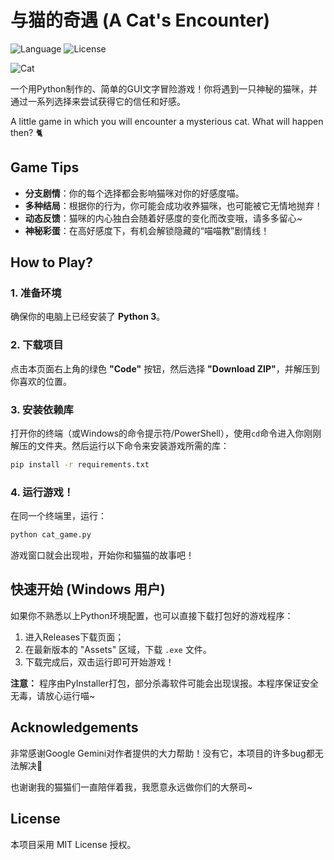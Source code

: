 # 与猫的奇遇 (A Cat's Encounter)

![Language](https://img.shields.io/badge/Language-Python-blue.svg)
![License](https://img.shields.io/badge/License-MIT-green.svg)

![Cat](assets/cat_happy.png)

一个用Python制作的、简单的GUI文字冒险游戏！你将遇到一只神秘的猫咪，并通过一系列选择来尝试获得它的信任和好感。

A little game in which you will encounter a mysterious cat. What will happen then? 🐈

## Game Tips

- **分支剧情**：你的每个选择都会影响猫咪对你的好感度喵。
- **多种结局**：根据你的行为，你可能会成功收养猫咪，也可能被它无情地抛弃！
- **动态反馈**：猫咪的内心独白会随着好感度的变化而改变哦，请多多留心~
- **神秘彩蛋**：在高好感度下，有机会解锁隐藏的“喵喵教”剧情线！

## How to Play?

### 1. 准备环境
确保你的电脑上已经安装了 **Python 3**。

### 2. 下载项目
点击本页面右上角的绿色 **"Code"** 按钮，然后选择 **"Download ZIP"**，并解压到你喜欢的位置。

### 3. 安装依赖库
打开你的终端（或Windows的命令提示符/PowerShell），使用`cd`命令进入你刚刚解压的文件夹。然后运行以下命令来安装游戏所需的库：
```bash
pip install -r requirements.txt
```

### 4. 运行游戏！
在同一个终端里，运行：
```bash
python cat_game.py
```
游戏窗口就会出现啦，开始你和猫猫的故事吧！

## 快速开始 (Windows 用户)

如果你不熟悉以上Python环境配置，也可以直接下载打包好的游戏程序：

1.  进入Releases下载页面；
2.  在最新版本的 "Assets" 区域，下载 `.exe` 文件。
3.  下载完成后，双击运行即可开始游戏！

**注意：** 程序由PyInstaller打包，部分杀毒软件可能会出现误报。本程序保证安全无毒，请放心运行喵~

## Acknowledgements

非常感谢Google Gemini对作者提供的大力帮助！没有它，本项目的许多bug都无法解决🥹

也谢谢我的猫猫们一直陪伴着我，我愿意永远做你们的大祭司~

## License

本项目采用 MIT License 授权。
